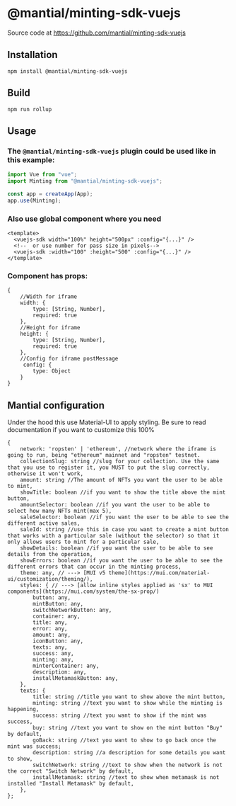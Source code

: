 # @mantial/minting-sdk-vuejs

Source code at https://github.com/mantial/minting-sdk-vuejs

## Installation

`npm install @mantial/minting-sdk-vuejs`

## Build

`npm run rollup`

## Usage

### The `@mantial/minting-sdk-vuejs` plugin could be used like in this example:

```js
import Vue from "vue";
import Minting from "@mantial/minting-sdk-vuejs";

const app = createApp(App);
app.use(Minting);
```

### Also use global component where you need

```vue
<template>
  <vuejs-sdk width="100%" height="500px" :config="{...}" />
  <!--  or use number for pass size in pixels-->
  <vuejs-sdk :width="100" :height="500" :config="{...}" />
</template>
```

### Component has props:

```
{
    //Width for iframe
    width: {
        type: [String, Number],
        required: true
    },
    //Height for iframe
    height: {
        type: [String, Number],
        required: true
    },
    //Config for iframe postMessage
     config: {
        type: Object
    }
}
```

## Mantial configuration

Under the hood this use Material-UI to apply styling. Be sure to read documentation if you want to customize this 100%

```
{
    network: 'ropsten' | 'ethereum', //network where the iframe is going to run, being "ethereum" mainnet and "ropsten" testnet.
    collectionSlug: string //slug for your collection. Use the same that you use to register it, you MUST to put the slug correctly, otherwise it won't work,
    amount: string //The amount of NFTs you want the user to be able to mint,
    showTitle: boolean //if you want to show the title above the mint button,
    amountSelector: boolean //if you want the user to be able to select how many NFTs mint(max 5),
    saleSelector: boolean //if you want the user to be able to see the different active sales,
    saleId: string //use this in case you want to create a mint button that works with a particular sale (without the selector) so that it only allows users to mint for a particular sale,
    showDetails: boolean //if you want the user to be able to see details from the operation,
    showErrors: boolean //if you want the user to be able to see the different errors that can occur in the minting process,
    theme: any, // ---> [MUI v5 theme](https://mui.com/material-ui/customization/theming/),
    styles: { // ---> [allow inline styles applied as 'sx' to MUI components](https://mui.com/system/the-sx-prop/)
        button: any,
        mintButton: any,
        switchNetworkButton: any,
        container: any,
        title: any,
        error: any,
        amount: any,
        iconButton: any,
        texts: any,
        success: any,
        minting: any,
        minterContainer: any,
        description: any,
        installMetamaskButton: any,
    },
    texts: {
        title: string //title you want to show above the mint button,
        minting: string //text you want to show while the minting is happening,
        success: string //text you want to show if the mint was success,
        buy: string //text you want to show on the mint button "Buy" by default,
        goBack: string //text you want to show to go back once the mint was success;
        description: string //a description for some details you want to show,
        switchNetwork: string //text to show when the network is not the correct "Switch Network" by default,
        installMetamask: string //text to show when metamask is not installed "Install Metamask" by default,
    },
};
```
